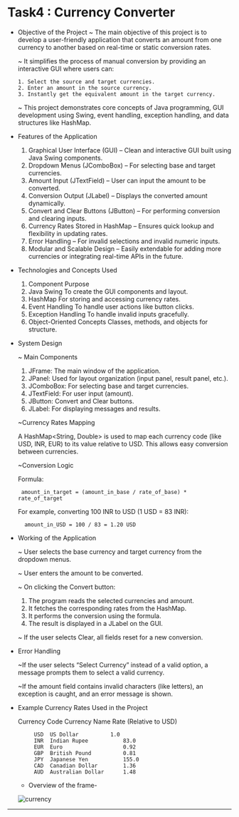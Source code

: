 # Task4 : Currency Converter
* Objective of the Project
    ~ The main objective of this project is to develop a user-friendly application that converts an amount from one currency to another based on real-time or static     conversion rates.
  
    ~ It simplifies the process of manual conversion by providing an interactive GUI where users can:
  
      1. Select the source and target currencies.
      2. Enter an amount in the source currency.
      3. Instantly get the equivalent amount in the target currency.
  
    ~ This project demonstrates core concepts of Java programming, GUI development using Swing, event handling, exception handling, and data structures like HashMap.

* Features of the Application
    1. Graphical User Interface (GUI) – Clean and interactive GUI built using Java Swing components.
    2. Dropdown Menus (JComboBox) – For selecting base and target currencies.
    3. Amount Input (JTextField) – User can input the amount to be converted.
    4. Conversion Output (JLabel) – Displays the converted amount dynamically.
    5. Convert and Clear Buttons (JButton) – For performing conversion and clearing inputs.
    6. Currency Rates Stored in HashMap – Ensures quick lookup and flexibility in updating rates.
    7. Error Handling – For invalid selections and invalid numeric inputs.
    8. Modular and Scalable Design – Easily extendable for adding more currencies or integrating real-time APIs in the future.

 * Technologies and Concepts Used
    1. Component	Purpose
    2. Java Swing	To create the GUI components and layout.
    3. HashMap	For storing and accessing currency rates.
    4. Event Handling	To handle user actions like button clicks.
    5. Exception Handling	To handle invalid inputs gracefully.
    6. Object-Oriented Concepts	Classes, methods, and objects for structure.

* System Design
  
  ~ Main Components
  
     1. JFrame: The main window of the application.
     2. JPanel: Used for layout organization (input panel, result panel, etc.).
     3. JComboBox: For selecting base and target currencies.
     4. JTextField: For user input (amount).
     5. JButton: Convert and Clear buttons.
     6. JLabel: For displaying messages and results.

  ~Currency Rates Mapping
  
     A HashMap<String, Double> is used to map each currency code (like USD, INR, EUR) to its value relative to USD. This allows easy conversion between currencies.

  ~Conversion Logic
  
     Formula:

       amount_in_target = (amount_in_base / rate_of_base) * rate_of_target
     For example, converting 100 INR to USD (1 USD = 83 INR):
  
        amount_in_USD = 100 / 83 = 1.20 USD
  
* Working of the Application
  
  ~ User selects the base currency and target currency from the dropdown menus.
  
  ~ User enters the amount to be converted.
  
  ~ On clicking the Convert button:
     1. The program reads the selected currencies and amount.
     2. It fetches the corresponding rates from the HashMap.
     3. It performs the conversion using the formula.
     4. The result is displayed in a JLabel on the GUI.
  
  ~ If the user selects Clear, all fields reset for a new conversion.

* Error Handling

    ~If the user selects “Select Currency” instead of a valid option, a message prompts them to select a valid currency.

    ~If the amount field contains invalid characters (like letters), an exception is caught, and an error message is shown.

* Example Currency Rates Used in the Project
  
   Currency Code	Currency Name	Rate (Relative to USD)

           USD	US Dollar	       1.0
           INR	Indian Rupee	       83.0
           EUR	Euro	               0.92
           GBP	British Pound	       0.81
           JPY	Japanese Yen	       155.0
           CAD	Canadian Dollar	       1.36
           AUD	Australian Dollar      1.48
          
  * Overview of the frame-


  ![currency](https://github.com/user-attachments/assets/7469bb37-ea67-4490-b046-46ab56642b8c)

-------------------------------------------------------------------------------------------------------------------------------------------------------------------
